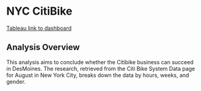 # NYC CitiBike
[Tableau link to dashboard](https://public.tableau.com/app/profile/lina.valencia/viz/NYC_Citibike_Challenge_16645371069650/NYC_Citibike_Challenge?publish=yes)
## Analysis Overview
This analysis aims to conclude whether the Citibike business can succeed in DesMoines. The research, retrieved from the Citi Bike System Data page for August in New York City, breaks down the data by hours, weeks, and gender.

